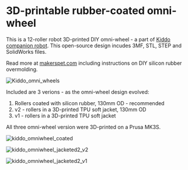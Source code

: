# 3D-printable rubber-coated omni-wheel

This is a 12-roller robot 3D-printed DIY omni-wheel - a part of [Kiddo companion robot](https://github.com/makerspet/kiddo). This open-source design incudes 3MF, STL, STEP and SolidWorks files.

Read more at [makerspet.com](https://makerspet.com) including instructions on DIY silicon rubber overmolding.

![Kiddo_omni_wheels](https://github.com/makerspet/kiddo_omniwheel/assets/143911662/9da97609-0849-4ee8-8168-24f80275e05c)

Included are 3 verions - as the omni-wheel design evolved:

1. Rollers coated with silicon rubber, 130mm OD - recommended
2. v2 - rollers in a 3D-printed TPU soft jacket, 130mm OD
3. v1 - rollers in a 3D-printed TPU soft jacket

All three omni-wheel version were 3D-printed on a Prusa MK3S.

![kiddo_omniwheel_coated](https://github.com/makerspet/kiddo_omniwheel/assets/143911662/c6ab8be3-f87a-4ea7-a251-9c8636d424e3)

![kiddo_omniwheel_jacketed2_v2](https://github.com/makerspet/kiddo_omniwheel/assets/143911662/e4788e6b-b170-4791-9c48-6614a5bbb9ac)

![kiddo_omniwheel_jacketed2_v1](https://github.com/makerspet/kiddo_omniwheel/assets/143911662/4654f5c7-641c-472d-9564-4ffd50671a6d)
